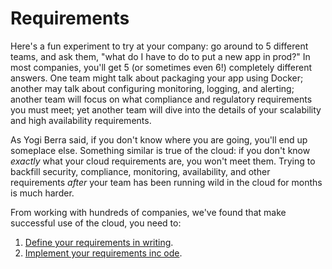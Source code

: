 # Requirements

Here's a fun experiment to try at your company: go around to 5 different teams, and ask them, "what do I have to do to
put a new app in prod?" In most companies, you'll get 5 (or sometimes even 6!) completely different answers. One team
might talk about packaging your app using Docker; another may talk about configuring monitoring, logging, and alerting;
another team will focus on what compliance and regulatory requirements you must meet; yet another team will dive into
the details of your scalability and high availability requirements.

As Yogi Berra said, if you don't know where you are going, you'll end up someplace else. Something similar is true of
the cloud: if you don't know *exactly* what your cloud requirements are, you won't meet them. Trying to backfill
security, compliance, monitoring, availability, and other requirements *after* your team has been running wild in the
cloud for months is much harder.

From working with hundreds of companies, we've found that make successful use of the cloud, you need to:

1. [Define your requirements in writing](define-requirements-in-writing.md).
2. [Implement your requirements inc ode](implement-requirements-in-code.md).


<!-- ##DOCS-SOURCER-START
{"sourcePlugin":"Local File Copier","hash":"f69e60e9d1fcc677d9b99e7fe7680644"}
##DOCS-SOURCER-END -->
